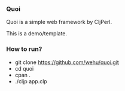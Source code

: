 ### Quoi

Quoi is a simple web framework by CljPerl.

This is a demo/template.

### How to run?

 * git clone https://github.com/wehu/quoi.git
 * cd quoi
 * cpan .
 * ./cljp app.clp

